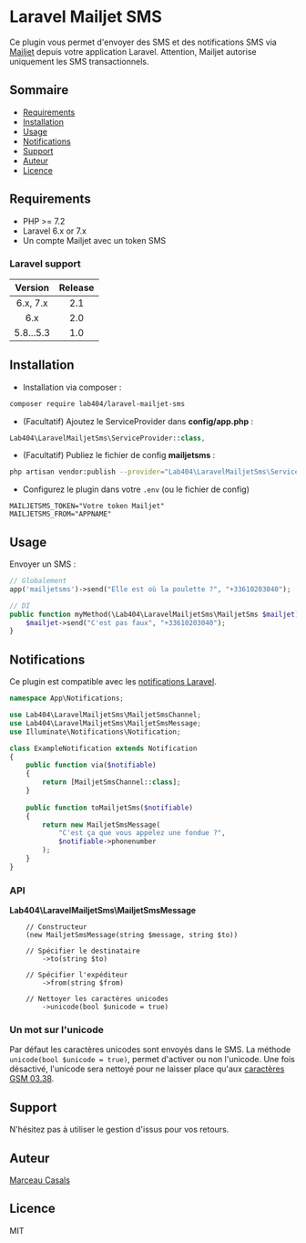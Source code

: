 # Laravel Mailjet SMS

Ce plugin vous permet d'envoyer des SMS et des notifications SMS via [Mailjet](https://www.mailjet.com/sms/) depuis votre application Laravel. 
Attention, Mailjet autorise uniquement les SMS transactionnels.

## Sommaire

- [Requirements](#requirements)
- [Installation](#installation)
- [Usage](#usage)
- [Notifications](#notifications)
- [Support](#support)
- [Auteur](#auteur)
- [Licence](#licence)

## Requirements

- PHP >= 7.2
- Laravel 6.x or 7.x
- Un compte Mailjet avec un token SMS

### Laravel support

| Version       | Release       |
|:-------------:|:-------------:|
| 6.x, 7.x      | 2.1           |
| 6.x           | 2.0           |
| 5.8...5.3     | 1.0           |

## Installation

- Installation via composer :  
```bash
composer require lab404/laravel-mailjet-sms
```

- (Facultatif) Ajoutez le ServiceProvider dans **config/app.php** :  
```php
Lab404\LaravelMailjetSms\ServiceProvider::class,
```

- (Facultatif) Publiez le fichier de config **mailjetsms** :  
```bash
php artisan vendor:publish --provider="Lab404\LaravelMailjetSms\ServiceProvider"
```

- Configurez le plugin dans votre `.env` (ou le fichier de config)
```
MAILJETSMS_TOKEN="Votre token Mailjet"
MAILJETSMS_FROM="APPNAME"
```

## Usage

Envoyer un SMS :
```php
// Globalement
app('mailjetsms')->send("Elle est où la poulette ?", "+33610203040");

// DI
public function myMethod(\Lab404\LaravelMailjetSms\MailjetSms $mailjet) {
    $mailjet->send("C'est pas faux", "+33610203040");  
}
```

## Notifications

Ce plugin est compatible avec les [notifications Laravel](https://laravel.com/docs/5.7/notifications).

```php
namespace App\Notifications;

use Lab404\LaravelMailjetSms\MailjetSmsChannel;
use Lab404\LaravelMailjetSms\MailjetSmsMessage;
use Illuminate\Notifications\Notification;

class ExampleNotification extends Notification
{
    public function via($notifiable)
    {
        return [MailjetSmsChannel::class];
    }
    
    public function toMailjetSms($notifiable)
    {
    	return new MailjetSmsMessage(
    	    "C'est ça que vous appelez une fondue ?", 
    	    $notifiable->phonenumber
        );
    }
}
```

### API

**Lab404\LaravelMailjetSms\MailjetSmsMessage**

```
    // Constructeur
    (new MailjetSmsMessage(string $message, string $to))
    
    // Spécifier le destinataire
        ->to(string $to)
        
    // Spécifier l'expéditeur
        ->from(string $from)
        
    // Nettoyer les caractères unicodes
        ->unicode(bool $unicode = true)
```

### Un mot sur l'unicode

Par défaut les caractères unicodes sont envoyés dans le SMS. La méthode `unicode(bool $unicode = true)`, permet d'activer ou non l'unicode.
Une fois désactivé, l'unicode sera nettoyé pour ne laisser place qu'aux [caractères GSM 03.38](https://www.etsi.org/deliver/etsi_gts/03/0338/05.00.00_60/gsmts_0338v050000p.pdf).

## Support

N'hésitez pas à utiliser le gestion d'issus pour vos retours.

## Auteur

[Marceau Casals](https://www.404lab.fr)

## Licence

MIT
